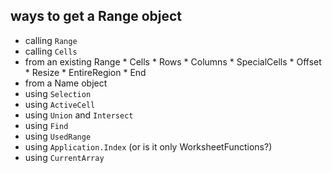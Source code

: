 ## ways to get a Range object

* calling `Range`
* calling `Cells`
* from an existing Range
      * Cells
      * Rows
      * Columns
      * SpecialCells
      * Offset
      * Resize
      * EntireRegion
      * End
* from a Name object
* using `Selection`
* using `ActiveCell`
* using `Union` and `Intersect`
* using `Find`
* using `UsedRange`
* using `Application.Index` (or is it only WorksheetFunctions?)
* using `CurrentArray`
